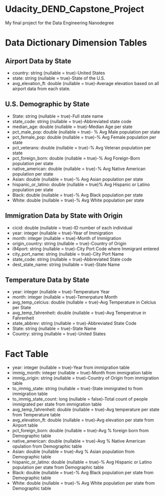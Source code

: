 # Udacity_DEND_Capstone_Project
My final project for the Data Engineering Nanodegree
# **Data Dictionary Dimension Tables**
## Airport Data by State
 * country: string (nullable = true)-United States
 * state: string (nullable = true)-State of the U.S.
 * avg_elevation_ft: double (nullable = true)-Average elevation based on all airport data from each state.
 
## U.S. Demographic by State
 * State: string (nullable = true)-Full state name
 * state_code: string (nullable = true)-Abbreviated state code
 * median_age: double (nullable = true)-Median Age per state
 * pct_male_pop: double (nullable = true)- % Avg Male population per state
 * pct_female_pop: double (nullable = true)-% Avg Female population per state
 * pct_veterans: double (nullable = true)-% Avg Veteran population per state
 * pct_foreign_born: double (nullable = true)-% Avg Foreign-Born population per state
 * native_american: double (nullable = true)-% Avg Native American population per state
 * Asian: double (nullable = true)-% Avg Asian population per state
 * hispanic_or_latino: double (nullable = true)% Avg Hispanic or Latino population per state
 * Black: double (nullable = true)-% Avg Black population per state
 * White: double (nullable = true)-% Avg White population per state
 
## Immigration Data by State with Origin
 * cicid: double (nullable = true)-ID number of each individual
 * year: integer (nullable = true)-Year of Immigration
 * month: integer (nullable = true)-Month of Immigration
 * origin_country: string (nullable = true)-Country of Origin
 * i94port: string (nullable = true)-City Port Code where Immigrant entered
 * city_port_name: string (nullable = true)-City Port Name
 * state_code: string (nullable = true)-Abbreviated State code
 * dest_state_name: string (nullable = true)-State Name

## Temperature Data by State
 * year: integer (nullable = true)-Temperature Year
 * month: integer (nullable = true)-Temerpature Month
 * avg_temp_celcius: double (nullable = true)-Avg Temperature in Celcius per State
 * avg_temp_fahrenheit: double (nullable = true)-Avg Temperatrue in Fahrenheit
 * state_abbrev: string (nullable = true)-Abbreviated State Code
 * State: string (nullable = true)-State Name
 * Country: string (nullable = true)-United States

# Fact Table
 * year: integer (nullable = true)-Year from immigration table
 * immig_month: integer (nullable = true)-Month from immigration table
 * immig_origin: string (nullable = true)-Country of Origin from immigration table
 * to_immig_state: string (nullable = true)-State immigrated to from immigration table
 * to_immig_state_count: long (nullable = false)-Total count of people immigrated per state from immigration table
 * avg_temp_fahrenheit: double (nullable = true)-Avg temperature per state from Temperature table
 * avg_elevation_ft: double (nullable = true)-Avg elevation per state from Airport table
 * pct_foreign_born: double (nullable = true)-Avg % foreign born from Demographic table
 * native_american: double (nullable = true)-Avg % Native American opulation from Demographic table
 * Asian: double (nullable = true)-Avg % Asian population from Demographic table
 * hispanic_or_latino: double (nullable = true)-% Avg Hispanic or Latino population per state from Demographic table
 * Black: double (nullable = true)-% Avg Black population per state from Demographic table
 * White: double (nullable = true)-% Avg White population per state from Demographic table
